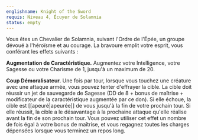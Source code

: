 ```yaml
---
englishname: Knight of the Sword
requis: Niveau 4, Écuyer de Solamnia
status: empty
---
```

Vous êtes un Chevalier de Solamnia, suivant l'Ordre de l'Épée, un groupe dévoué à l'héroïsme et au courage. La bravoure emplit votre esprit, vous conférant les effets suivants :

**Augmentation de Caractéristique.** Augmentez votre Intelligence, votre Sagesse ou votre Charisme de 1, jusqu'à un maximum de 20.

**Coup Démoralisateur.** Une fois par tour, lorsque vous touchez une créature avec une attaque armée, vous pouvez tenter d'effrayer la cible. La cible doit réussir un jet de sauvegarde de Sagesse (DD de 8 + bonus de maîtrise + modificateur de la caractéristique augmentée par ce don). Si elle échoue, la cible est [[apeuré|apeurée]] de vous jusqu'à la fin de votre prochain tour. Si elle réussit, la cible a le désavantage à la prochaine attaque qu'elle réalise avant la fin de son prochain tour. Vous pouvez utiliser cet effet un nombre de fois égal à votre bonus de maîtrise, et vous regagnez toutes les charges dépensées lorsque vous terminez un repos long.
